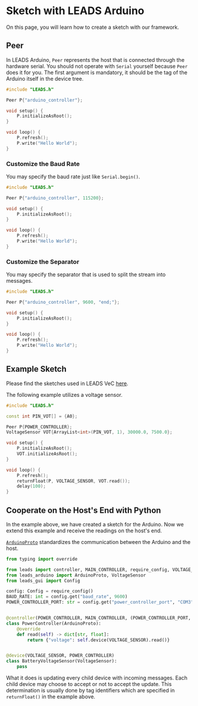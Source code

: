 # Sketch with LEADS Arduino

On this page, you will learn how to create a sketch with our framework.

## Peer

In LEADS Arduino, `Peer` represents the host that is connected through the hardware serial. You should not operate with
`Serial` yourself because `Peer` does it for you. The first argument is mandatory, it should be the tag of the Arduino
itself in the device tree.

```cpp
#include "LEADS.h"

Peer P{"arduino_controller"};

void setup() {
    P.initializeAsRoot();
}

void loop() {
    P.refresh();
    P.write("Hello World");
}
```

### Customize the Baud Rate

You may specify the baud rate just like `Serial.begin()`.

```cpp
#include "LEADS.h"

Peer P{"arduino_controller", 115200};

void setup() {
    P.initializeAsRoot();
}

void loop() {
    P.refresh();
    P.write("Hello World");
}
```

### Customize the Separator

You may specify the separator that is used to split the stream into messages.

```cpp
#include "LEADS.h"

Peer P{"arduino_controller", 9600, "end;"};

void setup() {
    P.initializeAsRoot();
}

void loop() {
    P.refresh();
    P.write("Hello World");
}
```

## Example Sketch

Please find the sketches used in LEADS VeC [here](https://github.com/ProjectNeura/LEADS/tree/main/arduino).

The following example utilizes a voltage sensor.

```cpp
#include "LEADS.h"

const int PIN_VOT[] = {A0};

Peer P{POWER_CONTROLLER};
VoltageSensor VOT{ArrayList<int>(PIN_VOT, 1), 30000.0, 7500.0};

void setup() {
    P.initializeAsRoot();
    VOT.initializeAsRoot();
}

void loop() {
    P.refresh();
    returnFloat(P, VOLTAGE_SENSOR, VOT.read());
    delay(100);
}
```

## Cooperate on the Host's End with Python

In the example above, we have created a sketch for the Arduino. Now we extend this example and receive the readings on
the host's end.

[`ArduinoProto`](#leads_arduino.arduino_proto.ArduinoProto) standardizes the communication between the Arduino and the
host.

```python
from typing import override

from leads import controller, MAIN_CONTROLLER, require_config, VOLTAGE_SENSOR, device, POWER_CONTROLLER
from leads_arduino import ArduinoProto, VoltageSensor
from leads_gui import Config

config: Config = require_config()
BAUD_RATE: int = config.get("baud_rate", 9600)
POWER_CONTROLLER_PORT: str = config.get("power_controller_port", "COM3")


@controller(POWER_CONTROLLER, MAIN_CONTROLLER, (POWER_CONTROLLER_PORT, BAUD_RATE))
class PowerController(ArduinoProto):
    @override
    def read(self) -> dict[str, float]:
        return {"voltage": self.device(VOLTAGE_SENSOR).read()}


@device(VOLTAGE_SENSOR, POWER_CONTROLLER)
class BatteryVoltageSensor(VoltageSensor):
    pass
```

What it does is updating every child device with incoming messages. Each child device may choose to accept or not to
accept the update. This determination is usually done by tag identifiers which are specified in `returnFloat()` in the
example above.